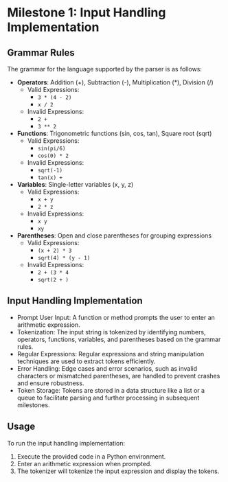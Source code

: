 # Milestone 1: Input Handling Implementation
## Grammar Rules
The grammar for the language supported by the parser is as follows:
* **Operators**: Addition (+), Subtraction (-), Multiplication (*), Division (/)
    * Valid Expressions:
        * `3 * (4 - 2)`
        * `x / 2`
    * Invalid Expressions:
        * `2 +`
        * `3 ** 2`
* **Functions**: Trigonometric functions (sin, cos, tan), Square root (sqrt)
    * Valid Expressions:
        * `sin(pi/6)`
        * `cos(0) * 2`
    * Invalid Expressions:
        * `sqrt(-1)`
        * `tan(x) +`
* **Variables**: Single-letter variables (x, y, z)
    * Valid Expressions:
        * `x + y`
        * `2 * z`
    * Invalid Expressions:
        * `x y`
        * `xy`
* **Parentheses**: Open and close parentheses for grouping expressions
    * Valid Expressions:
        * `(x + 2) * 3`
        * `sqrt(4) * (y - 1)`
    * Invalid Expressions:
        * `2 + (3 * 4`
        * `sqrt(2 + )`

## Input Handling Implementation
* Prompt User Input: A function or method prompts the user to enter an arithmetic expression.
* Tokenization: The input string is tokenized by identifying numbers, operators, functions, variables, and parentheses based on the grammar rules.
* Regular Expressions: Regular expressions and string manipulation techniques are used to extract tokens efficiently.
* Error Handling: Edge cases and error scenarios, such as invalid characters or mismatched parentheses, are handled to prevent crashes and ensure robustness.
* Token Storage: Tokens are stored in a data structure like a list or a queue to facilitate parsing and further processing in subsequent milestones.

## Usage
To run the input handling implementation:
1. Execute the provided code in a Python environment.
2. Enter an arithmetic expression when prompted.
3. The tokenizer will tokenize the input expression and display the tokens.
